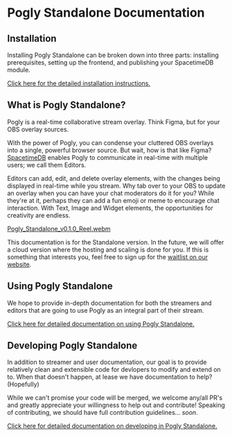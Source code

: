 # Pogly Standalone Documentation

## Installation
Installing Pogly Standalone can be broken down into three parts: installing prerequisites, setting up the frontend, and publishing your SpacetimeDB module.

[Click here for the detailed installation instructions.](./install.md)

## What is Pogly Standalone?

Pogly is a real-time collaborative stream overlay. Think Figma, but for your OBS overlay sources. 

With the power of Pogly, you can condense your cluttered OBS overlays into a single, powerful browser source. But wait, how is that like Figma? [SpacetimeDB](https://spacetimedb.com) enables Pogly to communicate in real-time with multiple users; we call them Editors.

Editors can add, edit, and delete overlay elements, with the changes being displayed in real-time while you stream. Why tab over to your OBS to update an overlay when you can have your chat moderators do it for you? While they're at it, perhaps they can add a fun emoji or meme to encourage chat interaction. With Text, Image and Widget elements, the opportunities for creativity are endless.

[Pogly_Standalone_v0.1.0_Reel.webm](https://github.com/PoglyApp/pogly-standalone/assets/36650721/4d61ebb2-39f2-45c2-b736-e9bbe1500c02)

This documentation is for the Standalone version. In the future, we will offer a cloud version where the hosting and scaling is done for you. If this is something that interests you, feel free to sign up for the [waitlist on our website](https://pogly.gg).

## Using Pogly Standalone

We hope to provide in-depth documentation for both the streamers and editors that are going to use Pogly as an integral part of their stream. 

[Click here for detailed documentation on using Pogly Standalone.](./use/index.md)

## Developing Pogly Standalone

In addition to streamer and user documentation, our goal is to provide relatively clean and extensible code for devlopers to modify and extend on to. When that doesn't happen, at lease we have documentation to help? (Hopefully)

While we can't promise your code will be merged, we welcome any/all PR's and greatly appreciate your willingness to help out and contribute! Speaking of contributing, we should have full contribution guidelines... *soon*.

[Click here for detailed documentation on developing in Pogly Standalone.](./develop/index.md)

